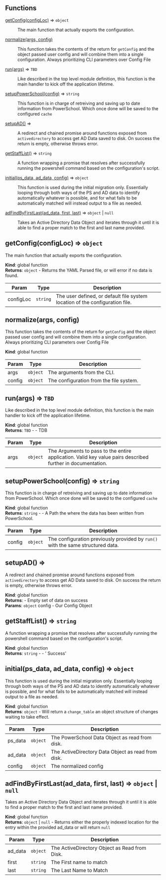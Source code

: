 ## Functions

<dl>
<dt><a href="#getConfig">getConfig(configLoc)</a> ⇒ <code>object</code></dt>
<dd><p>The main function that actually exports the configuration.</p>
</dd>
<dt><a href="#normalize">normalize(args, config)</a></dt>
<dd><p>This function takes the contents of the return for <code>getConfig</code> and the object
passed user config and will combine them into a single configuration.
Always prioritizing CLI parameters over Config File</p>
</dd>
<dt><a href="#run">run(args)</a> ⇒ <code>TBD</code></dt>
<dd><p>Like described in the top level module definition, this function is the
main handler to kick off the application lifetime.</p>
</dd>
<dt><a href="#setupPowerSchool">setupPowerSchool(config)</a> ⇒ <code>string</code></dt>
<dd><p>This function is in charge of retreiving and saving up to date information
from PowerSchool. Which once done will be saved to the configured <code>cache</code></p>
</dd>
<dt><a href="#setupAD">setupAD()</a> ⇒</dt>
<dd><p>A redirect and chained promise around functions exposed from <code>activedirectory</code>
to access get AD Data saved to disk. On success the return is empty, otherwise throws error.</p>
</dd>
<dt><a href="#getStaffList">getStaffList()</a> ⇒ <code>string</code></dt>
<dd><p>A function wrapping a promise that resolves after successfully running
the powershell command based on the configuration&#39;s script.</p>
</dd>
<dt><a href="#initial">initial(ps_data, ad_data, config)</a> ⇒ <code>object</code></dt>
<dd><p>This function is used during the initial migration only.
Essentially looping through both ways of the PS and AD data to identify
automatically whatever is possible, and for what fails to be automatically matched
will instead output to a file as needed.</p>
</dd>
<dt><a href="#adFindByFirstLast">adFindByFirstLast(ad_data, first, last)</a> ⇒ <code>object</code> | <code>null</code></dt>
<dd><p>Takes an Active Directory Data Object and iterates through it
until it is able to find a proper match to the first and last name provided.</p>
</dd>
</dl>

<a name="getConfig"></a>

## getConfig(configLoc) ⇒ <code>object</code>
The main function that actually exports the configuration.

**Kind**: global function  
**Returns**: <code>object</code> - Returns the YAML Parsed file, or will error if no data is found.  

| Param | Type | Description |
| --- | --- | --- |
| configLoc | <code>string</code> | The user defined, or default file system location of the configuration file. |

<a name="normalize"></a>

## normalize(args, config)
This function takes the contents of the return for `getConfig` and the object
passed user config and will combine them into a single configuration.
Always prioritizing CLI parameters over Config File

**Kind**: global function  

| Param | Type | Description |
| --- | --- | --- |
| args | <code>object</code> | The arguments from the CLI. |
| config | <code>object</code> | The configuration from the file system. |

<a name="run"></a>

## run(args) ⇒ <code>TBD</code>
Like described in the top level module definition, this function is the
main handler to kick off the application lifetime.

**Kind**: global function  
**Returns**: <code>TBD</code> - - TDB  

| Param | Type | Description |
| --- | --- | --- |
| args | <code>object</code> | The Arguments to pass to the entire application. Valid key value pairs described further in documentation. |

<a name="setupPowerSchool"></a>

## setupPowerSchool(config) ⇒ <code>string</code>
This function is in charge of retreiving and saving up to date information
from PowerSchool. Which once done will be saved to the configured `cache`

**Kind**: global function  
**Returns**: <code>string</code> - - A Path the where the data has been written from PowerSchool.  

| Param | Type | Description |
| --- | --- | --- |
| config | <code>object</code> | The configuration previously provided by `run()` with the same structured data. |

<a name="setupAD"></a>

## setupAD() ⇒
A redirect and chained promise around functions exposed from `activedirectory`
to access get AD Data saved to disk. On success the return is empty, otherwise throws error.

**Kind**: global function  
**Returns**: - Empty set of data on success  
**Params**: <code>object</code> config - Our Config Object  
<a name="getStaffList"></a>

## getStaffList() ⇒ <code>string</code>
A function wrapping a promise that resolves after successfully running
the powershell command based on the configuration's script.

**Kind**: global function  
**Returns**: <code>string</code> - - ' Success'  
<a name="initial"></a>

## initial(ps_data, ad_data, config) ⇒ <code>object</code>
This function is used during the initial migration only.
Essentially looping through both ways of the PS and AD data to identify
automatically whatever is possible, and for what fails to be automatically matched
will instead output to a file as needed.

**Kind**: global function  
**Returns**: <code>object</code> - Will return a `change_table` an object structure of changes
waiting to take effect.  

| Param | Type | Description |
| --- | --- | --- |
| ps_data | <code>object</code> | The PowerSchool Data Object as read from disk. |
| ad_data | <code>object</code> | The ActiveDirectory Data Object as read from disk. |
| config | <code>object</code> | The normalized config |

<a name="adFindByFirstLast"></a>

## adFindByFirstLast(ad_data, first, last) ⇒ <code>object</code> \| <code>null</code>
Takes an Active Directory Data Object and iterates through it
until it is able to find a proper match to the first and last name provided.

**Kind**: global function  
**Returns**: <code>object</code> \| <code>null</code> - Returns either the properly indexed location for the entry
within the provided ad_data or will return `null`  

| Param | Type | Description |
| --- | --- | --- |
| ad_data | <code>object</code> | The ActiveDirectory Object as Read from Disk. |
| first | <code>string</code> | The First name to match |
| last | <code>string</code> | The Last Name to Match |

